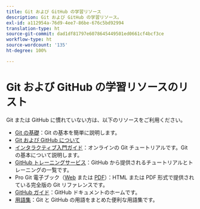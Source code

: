 ```yaml
---
title: Git および GitHub の学習リソース
description: Git および GitHub の学習リソース。
exl-id: a112954a-76d9-4ee7-86be-676c5bd92994
translation-type: ht
source-git-commit: dad1df81797e6078645449501ed0661cf4bcf3ce
workflow-type: ht
source-wordcount: '135'
ht-degree: 100%

---
```


# Git および GitHub の学習リソースのリスト

Git または GitHub に慣れていない方は、以下のリソースをご利用ください。

- [Git の基礎](https://git-scm.com/book/ja/v2/Getting-Started-Git-Basics)：Git の基本を簡単に説明します。
- [Git および GitHub について](https://docs.github.com/ja/github/getting-started-with-github/git-and-github-learning-resources)
- [インタラクティブ入門ガイド](https://try.github.io/)：オンラインの Git チュートリアルです。Git の基本について説明します。
- [GitHub トレーニングサービス](https://services.github.com/training/)：GitHub から提供されるチュートリアルとトレーニングの一覧です。
- Pro Git 電子ブック（[Web](https://git-scm.com/book/ja/v2) または [PDF](https://progit2.s3.amazonaws.com/en/2016-03-22-f3531/progit-en.1084.pdf)）：HTML または PDF 形式で提供されている完全版の Git リファレンスです。
- [GitHub ガイド](https://guides.github.com/)：GitHub ドキュメントのホームです。
- [用語集](https://docs.github.com/ja/github/getting-started-with-github/github-glossary)：Git と GitHub の用語をまとめた便利な用語集です。
